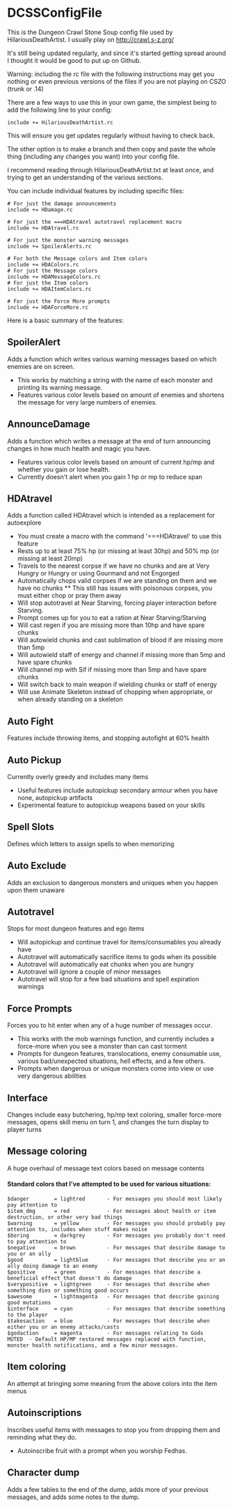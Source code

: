 DCSSConfigFile
==============

This is the Dungeon Crawl Stone Soup config file used by HilariousDeathArtist. I usually play on http://crawl.s-z.org/

It's still being updated regularly, and since it's started getting spread around I thought it would be good to put up on Github.

Warning: including the rc file with the following instructions may get you nothing or even previous versions of the files if you are not playing on CSZO (trunk or .14)

There are a few ways to use this in your own game, the simplest being to add the following line to your config:
    
    include += HilariousDeathArtist.rc

This will ensure you get updates regularly without having to check back.

The other option is to make a branch and then copy and paste the whole thing (including any changes you want) into your config file.

I recommend reading through HilariousDeathArtist.txt at least once, and trying to get an understanding of the various sections.

You can include individual features by including specific files:
    
    # For just the damage announcements
    include += HDamage.rc

    # For just the ===HDAtravel autotravel replacement macro
    include += HDAtravel.rc

    # For just the monster warning messages
    include += SpoilerAlerts.rc
    
    # For both the Message colors and Item colors
    include += HDAColors.rc
    # For just the Message colors
    include += HDAMessageColors.rc
    # For just the Item colors
    include += HDAItemColors.rc

    # For just the Force More prompts
    include += HDAForceMore.rc
    
Here is a basic summary of the features:

## SpoilerAlert
Adds a function which writes various warning messages based on which enemies are on screen.
* This works by matching a string with the name of each monster and printing its warning message.
* Features various color levels based on amount of enemies and shortens the message for very large numbers of enemies.

## AnnounceDamage
Adds a function which writes a message at the end of turn announcing changes in how much health and magic you have.
* Features various color levels based on amount of current hp/mp and whether you gain or lose health.
* Currently doesn't alert when you gain 1 hp or mp to reduce span

## HDAtravel
Adds a function called HDAtravel which is intended as a replacement for autoexplore
* You must create a macro with the command '===HDAtravel' to use this feature
* Rests up to at least 75% hp (or missing at least 30hp) and 50% mp (or missing at least 20mp)
* Travels to the nearest corpse if we have no chunks and are at Very Hungry or Hungry or using Gourmand and not Engorged
* Automatically chops valid corpses if we are standing on them and we have no chunks 
** This still has issues with poisonous corpses, you must either chop or pray them away
* Will stop autotravel at Near Starving, forcing player interaction before Starving.
* Prompt comes up for you to eat a ration at Near Starving/Starving
* Will cast regen if you are missing more than 10hp and have spare chunks
* Will autowield chunks and cast sublimation of blood if are missing more than 5mp
* Will autowield staff of energy and channel if missing more than 5mp and have spare chunks
* Will channel mp with Sif if missing more than 5mp and have spare chunks
* Will switch back to main weapon if wielding chunks or staff of energy
* Will use Animate Skeleton instead of chopping when appropriate, or when already standing on a skeleton

## Auto Fight 
Features include throwing items, and stopping autofight at 60% health

## Auto Pickup 
Currently overly greedy and includes many items
* Useful features include autopickup secondary armour when you have none, autopickup artifacts
* Experimental feature to autopickup weapons based on your skills

## Spell Slots 
Defines which letters to assign spells to when memorizing

## Auto Exclude 
Adds an exclusion to dangerous monsters and uniques when you happen upon them unaware

## Autotravel 
Stops for most dungeon features and ego items
* Will autopickup and continue travel for items/consumables you already have
* Autotravel will automatically sacrifice items to gods when its possible
* Autotravel will automatically eat chunks when you are hungry
* Autotravel will ignore a couple of minor messages
* Autotravel will stop for a few bad situations and spell expiration warnings

## Force Prompts 
Forces you to hit enter when any of a huge number of messages occur.
* This works with the mob warnings function, and currently includes a force-more when you see a monster than can cast torment
* Prompts for dungeon features, translocations, enemy consumable use, various bad/unexpected situations, hell effects, and a few others.
* Prompts when dangerous or unique monsters come into view or use very dangerous abilities

## Interface 
Changes include easy butchering, hp/mp text coloring, smaller force-more messages, opens skill menu on turn 1, and changes the turn display to player turns

## Message coloring 
A huge overhaul of message text colors based on message contents

#### Standard colors that I've attempted to be used for various situations:
    $danger        = lightred       - For messages you should most likely pay attention to
    $item_dmg      = red            - For messages about health or item destruction, or other very bad things
    $warning       = yellow         - For messages you should probably pay attention to, includes when stuff makes noise
    $boring        = darkgrey       - For messages you probably don't need to pay attention to
    $negative      = brown          - For messages that describe damage to you or an ally   
    $good          = lightblue      - For messages that describe you or an ally doing damage to an enemy
    $positive      = green          - For messages that describe a beneficial effect that doesn't do damage
    $verypositive  = lightgreen     - For messages that describe when something dies or something good occurs
    $awesome       = lightmagenta   - For messages that describe gaining good mutations
    $interface     = cyan           - For messages that describe something to the player
    $takesaction   = blue           - For messages that describe when either you or an enemy attacks/casts
    $godaction     = magenta        - For messages relating to Gods
    MUTED  - Default HP/MP restored messages replaced with function, monster health notifications, and a few minor messages.

## Item coloring 
An attempt at bringing some meaning from the above colors into the item menus

## Autoinscriptions 
Inscribes useful items with messages to stop you from dropping them and reminding what they do.
* Autoinscribe fruit with a prompt when you worship Fedhas.

## Character dump 
Adds a few tables to the end of the dump, adds more of your previous messages, and adds some notes to the dump.